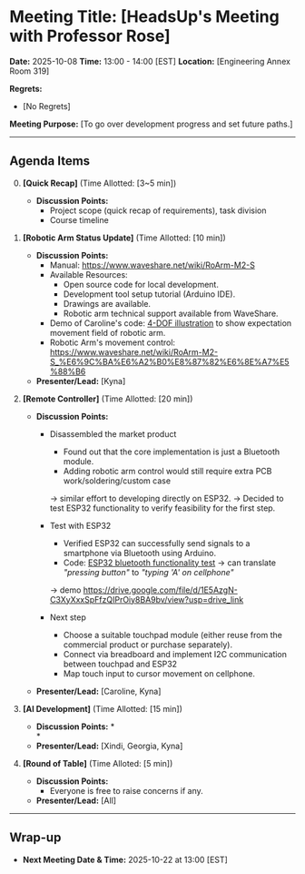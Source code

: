 # Meeting Title: [HeadsUp's Meeting with Professor Rose]

**Date:** 2025-10-08
**Time:** 13:00 - 14:00 [EST]
**Location:** [Engineering Annex Room 319]

**Regrets:**
* [No Regrets]

**Meeting Purpose:**
[To go over development progress and set future paths.]

---

## Agenda Items
0.  **[Quick Recap]** (Time Allotted: [3~5 min])
    *   **Discussion Points:**
        *   Project scope (quick recap of requirements), task division
        *   Course timeline

1.  **[Robotic Arm Status Update]** (Time Allotted: [10 min])
    *   **Discussion Points:**
        *   Manual: <https://www.waveshare.net/wiki/RoArm-M2-S>
        *   Available Resources:
            *   Open source code for local development.
            *   Development tool setup tutorial (Arduino IDE).
            *   Drawings are available.
            *   Robotic arm technical support available from WaveShare.
        *   Demo of Caroline's code: [4-DOF illustration](/Code/arm4dof_test.py) to show expectation movement field of robotic arm.
        *   Robotic Arm's movement control: <https://www.waveshare.net/wiki/RoArm-M2-S_%E6%9C%BA%E6%A2%B0%E8%87%82%E6%8E%A7%E5%88%B6>
    *   **Presenter/Lead:** [Kyna]

2.  **[Remote Controller]** (Time Allotted: [20 min])
    *   **Discussion Points:**
        *   Disassembled the market product
            *   Found out that the core implementation is just a Bluetooth module.
            *   Adding robotic arm control would still require extra PCB work/soldering/custom case

            -> similar effort to developing directly on ESP32. → Decided to test ESP32 functionality to verify feasibility for the first step.

        *   Test with ESP32
            *   Verified ESP32 can successfully send signals to a smartphone via Bluetooth using Arduino.
            *   Code: [ESP32 bluetooth functionality test](/Code/ESP32_BLTconnect_test.ino) -> can translate _"pressing button"_ to _"typing 'A' on cellphone"_
              
             ->   demo <https://drive.google.com/file/d/1E5AzgN-C3XyXxxSpFfzQIPrOiy8BA9bv/view?usp=drive_link>
        *   Next step
            *   Choose a suitable touchpad module (either reuse from the commercial product or purchase separately).
            *   Connect via breadboard and implement I2C communication between touchpad and ESP32
            *   Map touch input to cursor movement on cellphone.

    *   **Presenter/Lead:** [Caroline, Kyna]

3.  **[AI Development]** (Time Allotted: [15 min])
    *   **Discussion Points:**
        *   
        *   
    *   **Presenter/Lead:** [Xindi, Georgia, Kyna]

4.  **[Round of Table]** (Time Alloted: [5 min])
    *   **Discussion Points:**
        *   Everyone is free to raise concerns if any.
    *   **Presenter/Lead:** [All]


---
<!--
## Action Items

*   **[Action Item 1 Description]**
    *   **Assigned To:** [Name]
    *   **Due Date:** YYYY-MM-DD

*   **[Action Item 2 Description]**
    *   **Assigned To:** [Name]
    *   **Due Date:** YYYY-MM-DD

---
-->

## Wrap-up

*   **Next Meeting Date & Time:** 2025-10-22 at 13:00 [EST]
<!--
*   **Future Agenda Items/Parking Lot:**
    *   [Item 1 for future discussion]
    *   [Item 2 for future discussion]
-->
